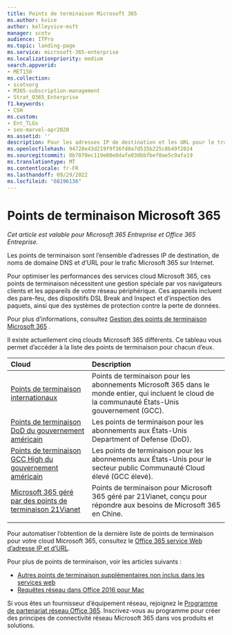 ```yaml
---
title: Points de terminaison Microsoft 365
ms.author: kvice
author: kelleyvice-msft
manager: scotv
audience: ITPro
ms.topic: landing-page
ms.service: microsoft-365-enterprise
ms.localizationpriority: medium
search.appverid:
- MET150
ms.collection:
- scotvorg
- M365-subscription-management
- Strat_O365_Enterprise
f1.keywords:
- CSH
ms.custom:
- Ent_TLGs
- seo-marvel-apr2020
ms.assetid: ''
description: Pour les adresses IP de destination et les URL pour le trafic Microsoft 365, utilisez cette liste d’articles pour les points de terminaison Internet des différents clouds Microsoft 365.
ms.openlocfilehash: 94728e43d219f9f36fd0a7d535b225c8b49f2024
ms.sourcegitcommit: 0b7070ec119e00e0dafe030bbfbef0ae5c9afa19
ms.translationtype: MT
ms.contentlocale: fr-FR
ms.lasthandoff: 09/29/2022
ms.locfileid: "68196136"
---
```

# <a name="microsoft-365-endpoints"></a>Points de terminaison Microsoft 365

*Cet article est valable pour Microsoft 365 Entreprise et Office 365 Entreprise.*

Les points de terminaison sont l’ensemble d’adresses IP de destination, de noms de domaine DNS et d’URL pour le trafic Microsoft 365 sur Internet. 

Pour optimiser les performances des services cloud Microsoft 365, ces points de terminaison nécessitent une gestion spéciale par vos navigateurs clients et les appareils de votre réseau périphérique. Ces appareils incluent des pare-feu, des dispositifs DSL Break and Inspect et d’inspection des paquets, ainsi que des systèmes de protection contre la perte de données.

Pour plus d’informations, consultez [Gestion des points de terminaison Microsoft 365](managing-office-365-endpoints.md) .

Il existe actuellement cinq clouds Microsoft 365 différents. Ce tableau vous permet d’accéder à la liste des points de terminaison pour chacun d’eux.

| Cloud | Description |
|:-------|:-----|
| [Points de terminaison internationaux](urls-and-ip-address-ranges.md) | Points de terminaison pour les abonnements Microsoft 365 dans le monde entier, qui incluent le cloud de la communauté États-Unis gouvernement (GCC). |
| [Points de terminaison DoD du gouvernement américain](microsoft-365-u-s-government-dod-endpoints.md) | Les points de terminaison pour les abonnements aux États-Unis Department of Defense (DoD). |
| [Points de terminaison GCC High du gouvernement américain](microsoft-365-u-s-government-gcc-high-endpoints.md) | Les points de terminaison pour les abonnements aux États-Unis pour le secteur public Communauté Cloud élevé (GCC élevé). |
| [Microsoft 365 géré par des points de terminaison 21Vianet](urls-and-ip-address-ranges-21vianet.md) | Points de terminaison pour Microsoft 365 géré par 21Vianet, conçu pour répondre aux besoins de Microsoft 365 en Chine. |
|||

Pour automatiser l’obtention de la dernière liste de points de terminaison pour votre cloud Microsoft 365, consultez le [Office 365 service Web d’adresse IP et d’URL](microsoft-365-ip-web-service.md).

Pour plus de points de terminaison, voir les articles suivants :

- [Autres points de terminaison supplémentaires non inclus dans les services web](additional-office365-ip-addresses-and-urls.md)
- [Requêtes réseau dans Office 2016 pour Mac](network-requests-in-office-2016-for-mac.md)

Si vous êtes un fournisseur d’équipement réseau, rejoignez le [Programme de partenariat réseau Office 365](microsoft-365-networking-partner-program.md). Inscrivez-vous au programme pour créer des principes de connectivité réseau Microsoft 365 dans vos produits et solutions. 
